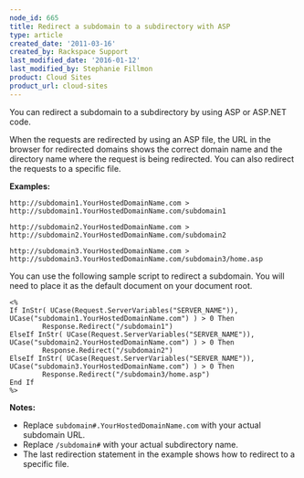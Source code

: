 ```yaml
---
node_id: 665
title: Redirect a subdomain to a subdirectory with ASP
type: article
created_date: '2011-03-16'
created_by: Rackspace Support
last_modified_date: '2016-01-12'
last_modified_by: Stephanie Fillmon
product: Cloud Sites
product_url: cloud-sites
---
```


You can redirect a subdomain to a subdirectory by using ASP or ASP.NET
code.

When the requests are redirected by using an ASP file, the URL in the
browser for redirected domains shows the correct domain name and the
directory name where the request is being redirected. You can also
redirect the requests to a specific file.

**Examples:**

    http://subdomain1.YourHostedDomainName.com > http://subdomain1.YourHostedDomainName.com/subdomain1

    http://subdomain2.YourHostedDomainName.com > http://subdomain2.YourHostedDomainName.com/subdomain2

    http://subdomain3.YourHostedDomainName.com > http://subdomain3.YourHostedDomainName.com/subdomain3/home.asp

You can use the following sample script to redirect a subdomain. You
will need to place it as the default document on your document root.

    <%
    If InStr( UCase(Request.ServerVariables("SERVER_NAME")),  UCase("subdomain1.YourHostedDomainName.com") ) > 0 Then
            Response.Redirect("/subdomain1")
    ElseIf InStr( UCase(Request.ServerVariables("SERVER_NAME")), UCase("subdomain2.YourHostedDomainName.com") ) > 0 Then
            Response.Redirect("/subdomain2")
    ElseIf InStr( UCase(Request.ServerVariables("SERVER_NAME")), UCase("subdomain3.YourHostedDomainName.com") ) > 0 Then
            Response.Redirect("/subdomain3/home.asp")
    End If
    %>

**Notes:**

-   Replace `subdomain#.YourHostedDomainName.com` with your actual
    subdomain URL.
-   Replace `/subdomain#` with your actual subdirectory name.
-   The last redirection statement in the example shows how to redirect
    to a specific file.
